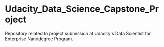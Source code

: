# Udacity_Data_Science_Capstone_Project
Repository related to project submission at Udacity's Data Scientist for Enterprise Nanodegree Program.
